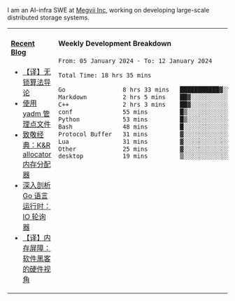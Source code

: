 I am an AI-infra SWE at [Megvii Inc](https://en.megvii.com/), working on developing large-scale distributed storage systems.

<table width="960px">
<tr>
<td valign="top" width="50%">

#### <a href="https://www.kongjun18.me" target="_blank">Recent Blog</a>

<!-- BLOG-POST-LIST:START -->
- [【译】无锁算法导论](https://kongjun18.github.io/posts/2023/07/14/)
- [使用 yadm 管理点文件](https://kongjun18.github.io/posts/2023/04/07/)
- [致敬经典：K&amp;R allocator 内存分配器](https://kongjun18.github.io/posts/2022/12/12/)
- [深入剖析 Go 语言运行时：IO 轮询器](https://kongjun18.github.io/posts/2022/11/21/)
- [【译】内存屏障：软件黑客的硬件视角](https://kongjun18.github.io/posts/2022/11/03/)
<!-- BLOG-POST-LIST:END -->

</td>
<td valign="top" width="50%">

#### Weekly Development Breakdown

<!--START_SECTION:waka-->

```txt
From: 05 January 2024 - To: 12 January 2024

Total Time: 18 hrs 35 mins

Go                8 hrs 33 mins   ███████████▓░░░░░░░░░░░░░   46.04 %
Markdown          2 hrs 5 mins    ██▓░░░░░░░░░░░░░░░░░░░░░░   11.26 %
C++               2 hrs 3 mins    ██▓░░░░░░░░░░░░░░░░░░░░░░   11.09 %
conf              55 mins         █▒░░░░░░░░░░░░░░░░░░░░░░░   04.94 %
Python            53 mins         █▒░░░░░░░░░░░░░░░░░░░░░░░   04.76 %
Bash              48 mins         █░░░░░░░░░░░░░░░░░░░░░░░░   04.33 %
Protocol Buffer   31 mins         ▓░░░░░░░░░░░░░░░░░░░░░░░░   02.82 %
Lua               31 mins         ▓░░░░░░░░░░░░░░░░░░░░░░░░   02.81 %
Other             25 mins         ▓░░░░░░░░░░░░░░░░░░░░░░░░   02.25 %
desktop           19 mins         ▒░░░░░░░░░░░░░░░░░░░░░░░░   01.73 %
```

<!--END_SECTION:waka-->
</td>
</tr>

</table>
